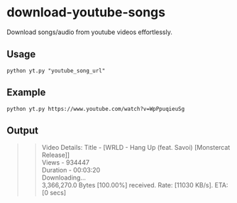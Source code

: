 # download-youtube-songs

Download songs/audio from youtube videos effortlessly.

## Usage

`python yt.py "youtube_song_url"`

## Example

`python yt.py https://www.youtube.com/watch?v=WpPpuqieuSg `

## Output

> > Video Details:
> > Title - [WRLD - Hang Up (feat. Savoi) [Monstercat Release]]  
> > Views - 934447  
> > Duration - 00:03:20  
> > Downloading...  
> > 3,366,270.0 Bytes [100.00%] received. Rate: [11030 KB/s]. ETA: [0 secs]
